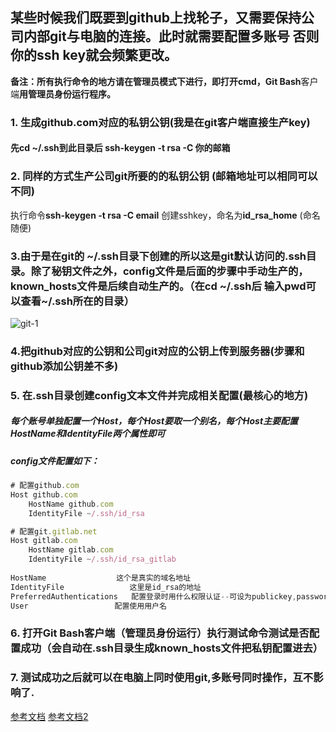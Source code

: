 ## 某些时候我们既要到github上找轮子，又需要保持公司内部git与电脑的连接。此时就需要配置多账号 否则你的ssh key就会频繁更改。

**备注：**所有执行命令的地方请在管理员模式下进行，即打开**cmd，Git Bash**客户端**用管理员身份运行程序。**

### 1. 生成github.com对应的私钥公钥(我是在git客户端直接生产key)

#### 先**cd ~/.ssh**到此目录后   **ssh-keygen -t rsa -C  你的邮箱**

### 2. 同样的方式生产公司git所要的的私钥公钥 (邮箱地址可以相同可以不同)

执行命令**ssh-keygen -t rsa -C email**  创建sshkey，命名为**id_rsa_home** (命名随便)

### 3.由于是在git的 ~/.ssh目录下创建的所以这是git默认访问的.ssh目录。除了秘钥文件之外，**config**文件是后面的步骤中手动生产的，**known_hosts**文件是后续自动生产的。（在cd ~/.ssh后 输入pwd可以查看~/.ssh所在的目录）

![git-1](https://github.com/PandoraSB0X/record/blob/master/note/img/git/git-1.png?raw=true)

###  4.把github对应的公钥和公司git对应的公钥上传到服务器(步骤和github添加公钥差不多)

### 5. 在.ssh目录创建config文本文件并完成相关配置(最核心的地方)

##### 每个账号单独配置一个**Host**，每个**Host**要取一个别名，每个Host主要配置**HostName**和**IdentityFile**两个属性即可

##### **config文件配置如下：**

```js
# 配置github.com
Host github.com                 
    HostName github.com
    IdentityFile ~/.ssh/id_rsa

# 配置git.gitlab.net 
Host gitlab.com 
    HostName gitlab.com 
    IdentityFile ~/.ssh/id_rsa_gitlab
    
HostName 　　　　　　　   这个是真实的域名地址
IdentityFile 　　　　　　　  这里是id_rsa的地址
PreferredAuthentications   配置登录时用什么权限认证--可设为publickey,password publickey,keyboard-interactive等
User 　　　　　　　　　　　配置使用用户名

```

### 6. 打开Git Bash客户端（管理员身份运行）执行测试命令测试是否配置成功（会自动在.ssh目录生成known_hosts文件把私钥配置进去）

### 7. 测试成功之后就可以在电脑上同时使用git,多账号同时操作，互不影响了.

[参考文档](https://www.cnblogs.com/popfisher/p/5731232.html) 	[参考文档2](https://blog.csdn.net/iceking66/article/details/80563716)